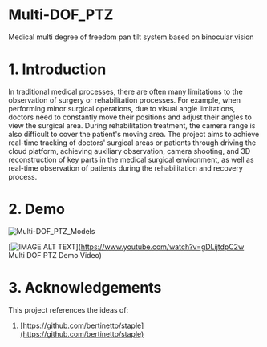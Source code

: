# Multi-DOF_PTZ
Medical multi degree of freedom pan tilt system based on binocular vision

# 1. Introduction
In traditional medical processes, there are often many limitations to the observation of surgery or rehabilitation processes. For example, when performing minor surgical operations, due to visual angle limitations, doctors need to constantly move their positions and adjust their angles to view the surgical area. During rehabilitation treatment, the camera range is also difficult to cover the patient's moving area.
The project aims to achieve real-time tracking of doctors' surgical areas or patients through driving the cloud platform, achieving auxiliary observation, camera shooting, and 3D reconstruction of key parts in the medical surgical environment, as well as real-time observation of patients during the rehabilitation and recovery process.

# 2. Demo

![Multi-DOF_PTZ_Models](https://user-images.githubusercontent.com/49356049/232426498-64889b17-eb87-48eb-a6a9-098501231ed4.gif)

[![IMAGE ALT TEXT](http://img.youtube.com/vi/gDLijtdpC2w/0.jpg)](https://www.youtube.com/watch?v=gDLijtdpC2w Multi DOF PTZ Demo Video)

# 3. Acknowledgements

This project references the ideas of:
1. [https://github.com/bertinetto/staple](https://github.com/bertinetto/staple)

